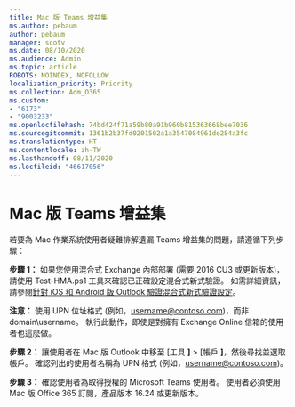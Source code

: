 ```yaml
---
title: Mac 版 Teams 增益集
ms.author: pebaum
author: pebaum
manager: scotv
ms.date: 08/10/2020
ms.audience: Admin
ms.topic: article
ROBOTS: NOINDEX, NOFOLLOW
localization_priority: Priority
ms.collection: Adm_O365
ms.custom:
- "6173"
- "9003233"
ms.openlocfilehash: 74bd424f71a59b80a91b960b815363668bee7036
ms.sourcegitcommit: 1361b2b37fd0201502a1a3547084961de284a3fc
ms.translationtype: HT
ms.contentlocale: zh-TW
ms.lasthandoff: 08/11/2020
ms.locfileid: "46617056"
---
```

# <a name="teams-add-in-for-mac"></a>Mac 版 Teams 增益集

若要為 Mac 作業系統使用者疑難排解遺漏 Teams 增益集的問題，請遵循下列步驟：

**步驟 1：** 如果您使用混合式 Exchange 內部部署 (需要 2016 CU3 或更新版本)，請使用 Test-HMA.ps1 工具來確認已正確設定混合式新式驗證。 如需詳細資訊，請參閱[針對 iOS 和 Android 版 Outlook 驗證混合式新式驗證設定](https://aka.ms/AA980zq)。  

**注意：** 使用 UPN 位址格式 (例如，[username@contoso.com](mailto:username@contoso.com))，而非domain\username。 執行此動作，即使是對擁有 Exchange Online 信箱的使用者也這麼做。

**步驟 2：** 讓使用者在 Mac 版 Outlook 中移至 [工具 **]**  >  [帳戶 **]**，然後尋找並選取帳戶。 確認列出的使用者名稱為 UPN 格式 (例如，[username@contoso.com](mailto:username@contoso.com))。

**步驟 3：** 確認使用者為取得授權的 Microsoft Teams 使用者。 使用者必須使用 Mac 版 Office 365 訂閱，產品版本 16.24 或更新版本。